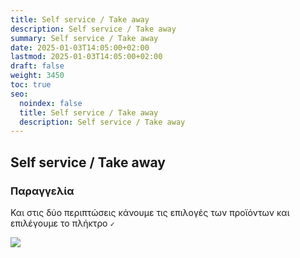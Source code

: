 ```yaml
---
title: Self service / Take away
description: Self service / Take away
summary: Self service / Take away
date: 2025-01-03T14:05:00+02:00
lastmod: 2025-01-03T14:05:00+02:00
draft: false
weight: 3450
toc: true
seo:
  noindex: false
  title: Self service / Take away
  description: Self service / Take away
---
```


## Self service / Take away

### Παραγγελία

Και στις δύο περιπτώσεις κάνουμε τις επιλογές των προϊόντων και επιλέγουμε το πλήκτρο `✓`

![](/images/self-service-order.jpg)
